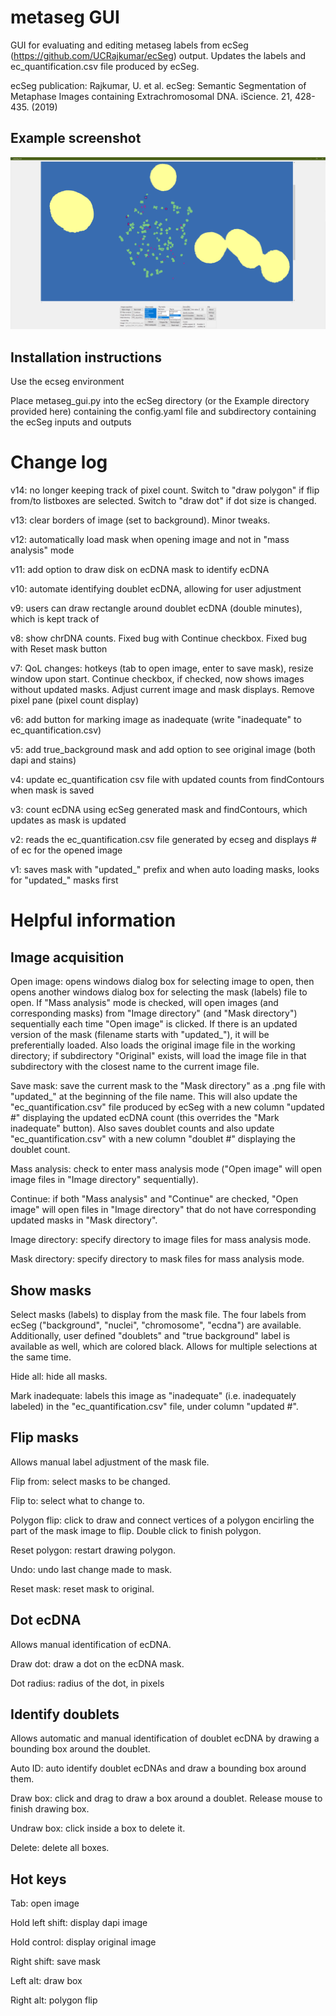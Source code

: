# metaseg GUI
GUI for evaluating and editing metaseg labels from ecSeg (https://github.com/UCRajkumar/ecSeg) output. Updates the labels and ec_quantification.csv file produced by ecSeg.

ecSeg publication:
Rajkumar, U. et al. ecSeg: Semantic Segmentation of Metaphase Images containing Extrachromosomal DNA. iScience. 21, 428-435. (2019)

## Example screenshot
![alt text](https://github.com/yanglum/metaseg_gui/blob/main/screenshot.png)

## Installation instructions
Use the ecseg environment

Place metaseg_gui.py into the ecSeg directory (or the Example directory provided here) containing the config.yaml file and subdirectory containing the ecSeg inputs and outputs

# Change log
v14: no longer keeping track of pixel count. Switch to "draw polygon" if flip from/to listboxes are selected. Switch to "draw dot" if dot size is changed.

v13: clear borders of image (set to background). Minor tweaks.

v12: automatically load mask when opening image and not in "mass analysis" mode

v11: add option to draw disk on ecDNA mask to identify ecDNA

v10: automate identifying doublet ecDNA, allowing for user adjustment

v9: users can draw rectangle around doublet ecDNA (double minutes), which is kept track of 

v8: show chrDNA counts. Fixed bug with Continue checkbox. Fixed bug with Reset mask button

v7: QoL changes: hotkeys (tab to open image, enter to save mask), resize window upon start. Continue checkbox, if checked, now shows images without updated masks. Adjust current image and mask displays. Remove pixel pane (pixel count display)

v6: add button for marking image as inadequate (write "inadequate" to ec_quantification.csv)

v5: add true_background mask and add option to see original image (both dapi and stains)

v4: update ec_quantification csv file with updated counts from findContours when mask is saved

v3: count ecDNA using ecSeg generated mask and findContours, which updates as mask is updated

v2: reads the ec_quantification.csv file generated by ecseg and displays # of ec for the opened image

v1: saves mask with "updated_" prefix and when auto loading masks, looks for "updated_" masks first

# Helpful information

## Image acquisition
Open image: opens windows dialog box for selecting image to open, then opens another windows dialog box for selecting the mask (labels) file to open. If "Mass analysis" mode is checked, will open images (and corresponding masks) from "Image directory" (and "Mask directory") sequentially each time "Open image" is clicked. If there is an updated version of the mask (filename starts with "updated_"), it will be preferentially loaded. Also loads the original image file in the working directory; if subdirectory "Original" exists, will load the image file in that subdirectory with the closest name to the current image file.

Save mask: save the current mask to the "Mask directory" as a .png file with "updated_" at the beginning of the file name. This will also update the "ec_quantification.csv" file produced by ecSeg with a new column "updated #" displaying the updated ecDNA count (this overrides the "Mark inadequate" button). Also saves doublet counts and also update "ec_quantification.csv" with a new column "doublet #" displaying the doublet count. 

Mass analysis: check to enter mass analysis mode ("Open image" will open image files in "Image directory" sequentially).

Continue: if both "Mass analysis" and "Continue" are checked, "Open image" will open files in "Image directory" that do not have corresponding updated masks in "Mask directory".

Image directory: specify directory to image files for mass analysis mode.

Mask directory: specify directory to mask files for mass analysis mode.

## Show masks
Select masks (labels) to display from the mask file. The four labels from ecSeg ("background", "nuclei", "chromosome", "ecdna") are available. Additionally, user defined "doublets" and "true background" label is available as well, which are colored black. Allows for multiple selections at the same time.

Hide all: hide all masks.

Mark inadequate: labels this image as "inadequate" (i.e. inadequately labeled) in the "ec_quantification.csv" file, under column "updated #".

## Flip masks
Allows manual label adjustment of the mask file.

Flip from: select masks to be changed.

Flip to: select what to change to.

Polygon flip: click to draw and connect vertices of a polygon encirling the part of the mask image to flip. Double click to finish polygon.

Reset polygon: restart drawing polygon.

Undo: undo last change made to mask.

Reset mask: reset mask to original.

## Dot ecDNA
Allows manual identification of ecDNA.

Draw dot: draw a dot on the ecDNA mask.

Dot radius: radius of the dot, in pixels

## Identify doublets
Allows automatic and manual identification of doublet ecDNA by drawing a bounding box around the doublet.

Auto ID: auto identify doublet ecDNAs and draw a bounding box around them.

Draw box: click and drag to draw a box around a doublet. Release mouse to finish drawing box.

Undraw box: click inside a box to delete it.

Delete: delete all boxes.

## Hot keys
Tab: open image

Hold left shift: display dapi image

Hold control: display original image

Right shift: save mask

Left alt: draw box

Right alt: polygon flip
